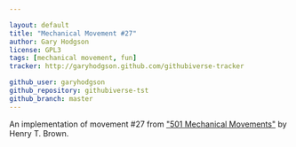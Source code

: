```yaml
---

layout: default
title: "Mechanical Movement #27"
author: Gary Hodgson
license: GPL3
tags: [mechanical movement, fun]
tracker: http://garyhodgson.github.com/githubiverse-tracker

github_user: garyhodgson
github_repository: githubiverse-tst
github_branch: master
---
```



An implementation of movement \#27 from ["501 Mechanical Movements"](http://books.google.de/books/about/507_Mechanical_Movements.html?id=CSH5UgzD8oIC&redir_esc=y) by Henry T. Brown.
